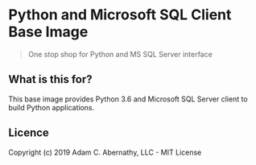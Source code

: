 # Python and Microsoft SQL Client Base Image

> One stop shop for Python and MS SQL Server interface

## What is this for?

This base image provides Python 3.6 and Microsoft SQL Server client to build Python applications.

## Licence

Copyright (c) 2019 Adam C. Abernathy, LLC - MIT License
